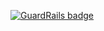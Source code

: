 
[![GuardRails badge](https://badges.production.guardrails.io/doodz/Projects.svg)](https://www.guardrails.io)
